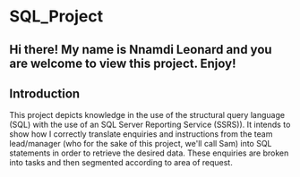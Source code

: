 # SQL_Project

## Hi there! My name is Nnamdi Leonard and you are welcome to view this project. Enjoy! 

## Introduction
This project depicts knowledge in the use of the structural query language (SQL) with the use of an SQL Server Reporting Service (SSRS)). It intends to show how I correctly translate enquiries and instructions from the team lead/manager (who for the sake of this project, we'll call Sam) into SQL statements in order to retrieve the desired data. These enquiries are broken into tasks and then segmented according to area of request.

## 
